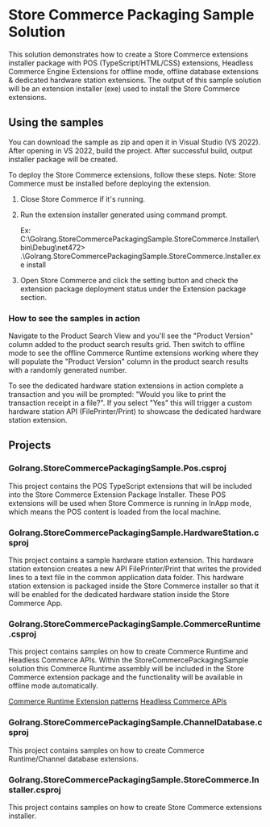 # Store Commerce Packaging Sample Solution

This solution demonstrates how to create a Store Commerce extensions installer package with POS (TypeScript/HTML/CSS) extensions, Headless Commerce Engine Extensions for offline mode, offline database extensions & dedicated hardware station extensions. The output of this sample solution will be an extension installer (exe) used to install the Store Commerce extensions.

## Using the samples

You can download the sample as zip and open it in Visual Studio (VS 2022).
After opening in VS 2022, build the project. After successful build, output installer package will be created.

To deploy the Store Commerce extensions, follow these steps.
Note: Store Commerce must be installed before deploying the extension.

1. Close Store Commerce if it's running.
2. Run the extension installer generated using command prompt.

   Ex: C:\Golrang.StoreCommercePackagingSample.StoreCommerce.Installer\bin\Debug\net472> .\Golrang.StoreCommercePackagingSample.StoreCommerce.Installer.exe install

3. Open Store Commerce and click the setting button and check the extension package deployment status under the Extension package section.

### How to see the samples in action

Navigate to the Product Search View and you'll see the "Product Version" column added to the product search results grid. Then switch to offline mode to see the offline Commerce Runtime extensions working where they will populate the "Product Version" column in the product search results with a randomly generated number.

To see the dedicated hardware station extensions in action complete a transaction and you will be prompted: "Would you like to print the transaction receipt in a file?". If you select "Yes" this will trigger a custom hardware station API (FilePrinter/Print) to showcase the dedicated hardware station extension.

## Projects

### Golrang.StoreCommercePackagingSample.Pos.csproj

This project contains the POS TypeScript extensions that will be included into the Store Commerce Extension Package Installer. These POS extensions will be used when Store Commerce is running in InApp mode, which means the POS content is loaded from the local machine.

### Golrang.StoreCommercePackagingSample.HardwareStation.csproj

This project contains a sample hardware station extension. This hardware station extension creates a new API FilePrinter/Print that writes the provided lines to a text file in the common application data folder. This hardware station extension is packaged inside the Store Commerce installer so that it will be enabled for the dedicated hardware station inside the Store Commerce App.

### Golrang.StoreCommercePackagingSample.CommerceRuntime.csproj

This project contains samples on how to create Commerce Runtime and Headless Commerce APIs. Within the StoreCommercePackagingSample solution this Commerce Runtime assembly will be included in the Store Commerce extension package and the functionality will be available in offline mode automatically.

[Commerce Runtime Extension patterns](https://docs.microsoft.com/en-us/dynamics365/commerce/dev-itpro/commerce-runtime-extensibility)
[Headless Commerce APIs](https://docs.microsoft.com/en-us/dynamics365/commerce/dev-itpro/retail-server-icontroller-extension)

### Golrang.StoreCommercePackagingSample.ChannelDatabase.csproj

This project contains samples on how to create Commerce Runtime/Channel database extensions.

### Golrang.StoreCommercePackagingSample.StoreCommerce.Installer.csproj

This project contains samples on how to create Store Commerce extensions installer.
